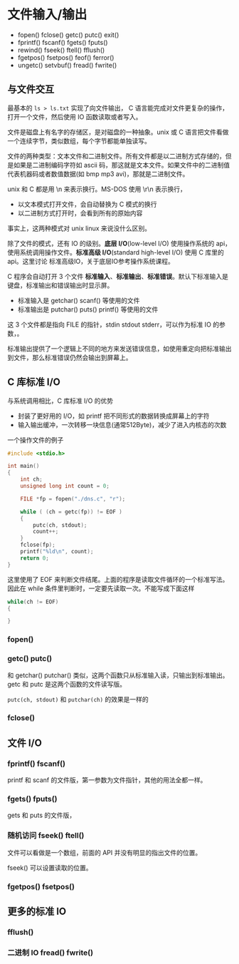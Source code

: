 
# 文件输入/输出

- fopen() fclose() getc() putc() exit()
- fprintf() fscanf() fgets() fputs()
- rewind() fseek() ftell() fflush()
- fgetpos() fsetpos() feof() ferror()
- ungetc() setvbuf() fread() fwrite()

## 与文件交互

最基本的 `ls > ls.txt` 实现了向文件输出， C 语言能完成对文件更复杂的操作，打开一个文件，然后使用 IO 函数读取或者写入。

文件是磁盘上有名字的存储区，是对磁盘的一种抽象。unix 或 C 语言把文件看做一个连续字节，类似数组，每个字节都能单独读写。

文件的两种类型：文本文件和二进制文件。所有文件都是以二进制方式存储的，但是如果是二进制编码字符如 ascii 码，那这就是文本文件。如果文件中的二进制值代表机器码或者数值数据(如 bmp mp3 avi)，那就是二进制文件。

unix 和 C 都是用 \n 来表示换行。MS-DOS 使用 \r\n 表示换行，
- 以文本模式打开文件，会自动替换为 C 模式的换行
- 以二进制方式打开时，会看到所有的原始内容

事实上，这两种模式对 unix linux 来说没什么区别。

除了文件的模式，还有 IO 的级别。**底层 I/O**(low-level I/O) 使用操作系统的 api，使用系统调用操作文件。**标准高级 I/O**(standard high-level I/O) 使用 C 库里的 api。这里讨论 标准高级IO，关于底层IO参考操作系统课程。

C 程序会自动打开 3 个文件 **标准输入**、**标准输出**、**标准错误**。默认下标准输入是键盘，标准输出和错误输出时显示屏。
- 标准输入是 getchar() scanf() 等使用的文件
- 标准输出是 putchar() puts() printf() 等使用的文件

这 3 个文件都是指向 FILE 的指针，stdin stdout stderr，可以作为标准 IO 的参数，。

标准输出提供了一个逻辑上不同的地方来发送错误信息，如使用重定向把标准输出到文件，那么标准错误仍然会输出到屏幕上。

## C 库标准 I/O

与系统调用相比，C 库标准 I/O 的优势
- 封装了更好用的 I/O，如 printf 把不同形式的数据转换成屏幕上的字符
- 输入输出缓冲，一次转移一块信息(通常512Byte)，减少了进入内核态的次数

一个操作文件的例子

```c
#include <stdio.h>

int main()
{
    int ch;
    unsigned long int count = 0;

    FILE *fp = fopen("./dns.c", "r");

    while ( (ch = getc(fp)) != EOF )
    {
        putc(ch, stdout);
        count++;
    }
    fclose(fp);
    printf("%ld\n", count);
    return 0;
}
```

这里使用了 EOF 来判断文件结尾。上面的程序是读取文件循环的一个标准写法。因此在 while 条件里判断时，一定要先读取一次。不能写成下面这样

```c
while(ch != EOF)
{

}
```


### fopen()


### getc() putc() 

和 getchar() putchar() 类似，这两个函数只从标准输入读，只输出到标准输出。getc 和 putc 是这两个函数的文件读写版。

`putc(ch, stdout)` 和 `putchar(ch)` 的效果是一样的


### fclose()



## 文件 I/O 

### fprintf() fscanf()

printf 和 scanf 的文件版，第一参数为文件指针，其他的用法全都一样。

### fgets() fputs()

gets 和 puts 的文件版，

### 随机访问 fseek() ftell()

文件可以看做是一个数组，前面的 API 并没有明显的指出文件的位置。

fseek() 可以设置读取的位置。

### fgetpos() fsetpos()

## 更多的标准 IO

### fflush()

### 二进制 IO fread() fwrite()



























